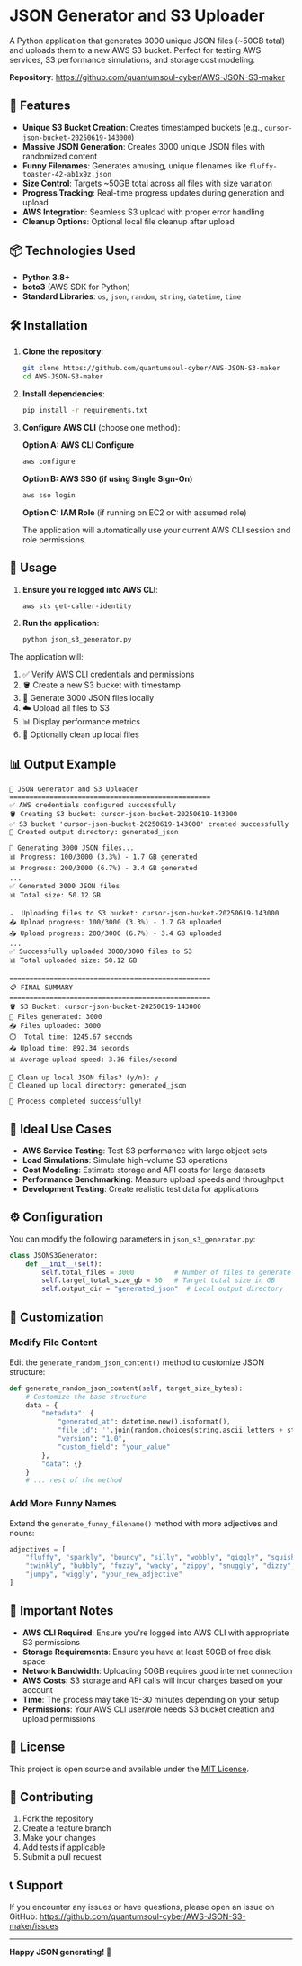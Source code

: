 # JSON Generator and S3 Uploader

A Python application that generates 3000 unique JSON files (~50GB total) and uploads them to a new AWS S3 bucket. Perfect for testing AWS services, S3 performance simulations, and storage cost modeling.

**Repository**: https://github.com/quantumsoul-cyber/AWS-JSON-S3-maker

## 🚀 Features

- **Unique S3 Bucket Creation**: Creates timestamped buckets (e.g., `cursor-json-bucket-20250619-143000`)
- **Massive JSON Generation**: Creates 3000 unique JSON files with randomized content
- **Funny Filenames**: Generates amusing, unique filenames like `fluffy-toaster-42-ab1x9z.json`
- **Size Control**: Targets ~50GB total across all files with size variation
- **Progress Tracking**: Real-time progress updates during generation and upload
- **AWS Integration**: Seamless S3 upload with proper error handling
- **Cleanup Options**: Optional local file cleanup after upload

## 📦 Technologies Used

- **Python 3.8+**
- **boto3** (AWS SDK for Python)
- **Standard Libraries**: `os`, `json`, `random`, `string`, `datetime`, `time`

## 🛠️ Installation

1. **Clone the repository**:
   ```bash
   git clone https://github.com/quantumsoul-cyber/AWS-JSON-S3-maker
   cd AWS-JSON-S3-maker
   ```

2. **Install dependencies**:
   ```bash
   pip install -r requirements.txt
   ```

3. **Configure AWS CLI** (choose one method):
   
   **Option A: AWS CLI Configure**
   ```bash
   aws configure
   ```
   
   **Option B: AWS SSO (if using Single Sign-On)**
   ```bash
   aws sso login
   ```
   
   **Option C: IAM Role** (if running on EC2 or with assumed role)
   
   The application will automatically use your current AWS CLI session and role permissions.

## 🎯 Usage

1. **Ensure you're logged into AWS CLI**:
   ```bash
   aws sts get-caller-identity
   ```

2. **Run the application**:
   ```bash
   python json_s3_generator.py
   ```

The application will:
1. ✅ Verify AWS CLI credentials and permissions
2. 🪣 Create a new S3 bucket with timestamp
3. 📝 Generate 3000 JSON files locally
4. ☁️ Upload all files to S3
5. 📊 Display performance metrics
6. 🧹 Optionally clean up local files

## 📊 Output Example

```
🚀 JSON Generator and S3 Uploader
==================================================
✅ AWS credentials configured successfully
🪣 Creating S3 bucket: cursor-json-bucket-20250619-143000
✅ S3 bucket 'cursor-json-bucket-20250619-143000' created successfully
📁 Created output directory: generated_json

📝 Generating 3000 JSON files...
📊 Progress: 100/3000 (3.3%) - 1.7 GB generated
📊 Progress: 200/3000 (6.7%) - 3.4 GB generated
...
✅ Generated 3000 JSON files
📊 Total size: 50.12 GB

☁️  Uploading files to S3 bucket: cursor-json-bucket-20250619-143000
📤 Upload progress: 100/3000 (3.3%) - 1.7 GB uploaded
📤 Upload progress: 200/3000 (6.7%) - 3.4 GB uploaded
...
✅ Successfully uploaded 3000/3000 files to S3
📊 Total uploaded size: 50.12 GB

==================================================
📋 FINAL SUMMARY
==================================================
🪣 S3 Bucket: cursor-json-bucket-20250619-143000
📁 Files generated: 3000
📤 Files uploaded: 3000
⏱️  Total time: 1245.67 seconds
📤 Upload time: 892.34 seconds
📊 Average upload speed: 3.36 files/second

🧹 Clean up local JSON files? (y/n): y
🧹 Cleaned up local directory: generated_json

🎉 Process completed successfully!
```

## 🧪 Ideal Use Cases

- **AWS Service Testing**: Test S3 performance with large object sets
- **Load Simulations**: Simulate high-volume S3 operations
- **Cost Modeling**: Estimate storage and API costs for large datasets
- **Performance Benchmarking**: Measure upload speeds and throughput
- **Development Testing**: Create realistic test data for applications

## ⚙️ Configuration

You can modify the following parameters in `json_s3_generator.py`:

```python
class JSONS3Generator:
    def __init__(self):
        self.total_files = 3000          # Number of files to generate
        self.target_total_size_gb = 50   # Target total size in GB
        self.output_dir = "generated_json"  # Local output directory
```

## 🔧 Customization

### Modify File Content
Edit the `generate_random_json_content()` method to customize JSON structure:

```python
def generate_random_json_content(self, target_size_bytes):
    # Customize the base structure
    data = {
        "metadata": {
            "generated_at": datetime.now().isoformat(),
            "file_id": ''.join(random.choices(string.ascii_letters + string.digits, k=16)),
            "version": "1.0",
            "custom_field": "your_value"
        },
        "data": {}
    }
    # ... rest of the method
```

### Add More Funny Names
Extend the `generate_funny_filename()` method with more adjectives and nouns:

```python
adjectives = [
    "fluffy", "sparkly", "bouncy", "silly", "wobbly", "giggly", "squishy",
    "twinkly", "bubbly", "fuzzy", "wacky", "zippy", "snuggly", "dizzy",
    "jumpy", "wiggly", "your_new_adjective"
]
```

## 🚨 Important Notes

- **AWS CLI Required**: Ensure you're logged into AWS CLI with appropriate S3 permissions
- **Storage Requirements**: Ensure you have at least 50GB of free disk space
- **Network Bandwidth**: Uploading 50GB requires good internet connection
- **AWS Costs**: S3 storage and API calls will incur charges based on your account
- **Time**: The process may take 15-30 minutes depending on your setup
- **Permissions**: Your AWS CLI user/role needs S3 bucket creation and upload permissions

## 📝 License

This project is open source and available under the [MIT License](LICENSE).

## 🤝 Contributing

1. Fork the repository
2. Create a feature branch
3. Make your changes
4. Add tests if applicable
5. Submit a pull request

## 📞 Support

If you encounter any issues or have questions, please open an issue on GitHub:
https://github.com/quantumsoul-cyber/AWS-JSON-S3-maker/issues

---

**Happy JSON generating! 🎉** 